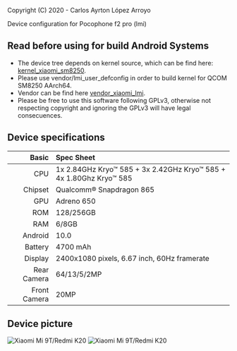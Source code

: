 Copyright (C) 2020 - Carlos Ayrton López Arroyo

Device configuration for Pocophone f2 pro (lmi)

## Read before using for build Android Systems

- The device tree depends on kernel source, which can be find here: [kernel_xiaomi_sm8250](https://github.com/KONA-DEVS/kernel_xiaomi_sm8250).
- Please use vendor/lmi_user_defconfig in order to build kernel for QCOM SM8250 AArch64.
- Vendor can be find here [vendor_xiaomi_lmi](https://github.com/Official-Ayrton990/vendor_xiaomi_lmi).
- Please be free to use this software following GPLv3, otherwise not respecting copyright and ignoring the GPLv3 will have legal consecuences.

## Device specifications

Basic   | Spec Sheet
-------:|:----------
CPU     | 1x 2.84GHz Kryo™ 585 + 3x 2.42GHz Kryo™ 585 + 4x 1.80Ghz Kryo™ 585 
Chipset | Qualcomm® Snapdragon 865
GPU     | Adreno 650
ROM     | 128/256GB
RAM     | 6/8GB
Android | 10.0
Battery | 4700 mAh
Display | 2400x1080 pixels, 6.67 inch, 60Hz framerate
Rear Camera  | 64/13/5/2MP
Front Camera | 20MP

## Device picture
![Xiaomi Mi 9T/Redmi K20](https://i01.appmifile.com/webfile/globalimg/products/pc/poco-f2-pro/phone1.png "Poco F2 Pro front")
![Xiaomi Mi 9T/Redmi K20](https://i01.appmifile.com/webfile/globalimg/products/pc/poco-f2-pro/phone2.png "Poco F2 Pro back")


